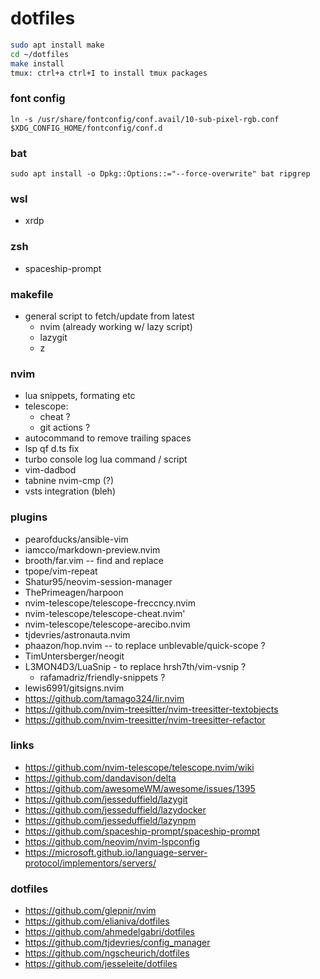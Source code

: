 # dotfiles

```zsh
sudo apt install make
cd ~/dotfiles
make install
tmux: ctrl+a ctrl+I to install tmux packages
```

### font config

```
ln -s /usr/share/fontconfig/conf.avail/10-sub-pixel-rgb.conf $XDG_CONFIG_HOME/fontconfig/conf.d
```

### bat

```
sudo apt install -o Dpkg::Options::="--force-overwrite" bat ripgrep
```

### wsl 
- xrdp

### zsh 
- spaceship-prompt

### makefile
- general script to fetch/update from latest 
  - nvim (already working w/ lazy script)
  - lazygit 
  - z

### nvim

- lua snippets, formating etc
- telescope:
  - cheat ?
  - git actions ?
- autocommand to remove trailing spaces
- lsp qf d.ts fix
- turbo console log lua command / script
- vim-dadbod
- tabnine nvim-cmp (?)
- vsts integration (bleh)

### plugins

- pearofducks/ansible-vim
- iamcco/markdown-preview.nvim
- brooth/far.vim -- find and replace
- tpope/vim-repeat
- Shatur95/neovim-session-manager
- ThePrimeagen/harpoon
- nvim-telescope/telescope-freccncy.nvim
- nvim-telescope/telescope-cheat.nvim'
- nvim-telescope/telescope-arecibo.nvim
- tjdevries/astronauta.nvim
- phaazon/hop.nvim -- to replace unblevable/quick-scope ?
- TimUntersberger/neogit
- L3MON4D3/LuaSnip - to replace hrsh7th/vim-vsnip ?
  - rafamadriz/friendly-snippets ?
- lewis6991/gitsigns.nvim
- https://github.com/tamago324/lir.nvim
- https://github.com/nvim-treesitter/nvim-treesitter-textobjects
- https://github.com/nvim-treesitter/nvim-treesitter-refactor

### links

- https://github.com/nvim-telescope/telescope.nvim/wiki
- https://github.com/dandavison/delta
- https://github.com/awesomeWM/awesome/issues/1395
- https://github.com/jesseduffield/lazygit
- https://github.com/jesseduffield/lazydocker
- https://github.com/jesseduffield/lazynpm
- https://github.com/spaceship-prompt/spaceship-prompt
- https://github.com/neovim/nvim-lspconfig
- https://microsoft.github.io/language-server-protocol/implementors/servers/

### dotfiles

- https://github.com/glepnir/nvim
- https://github.com/elianiva/dotfiles
- https://github.com/ahmedelgabri/dotfiles
- https://github.com/tjdevries/config_manager
- https://github.com/ngscheurich/dotfiles
- https://github.com/jesseleite/dotfiles
